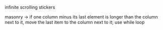 infinite scrolling
stickers

masonry -> 
    if one column minus its last element is longer than the column next to it, move the last item to the column next to it; use while loop